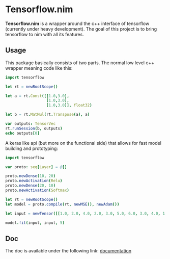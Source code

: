 # Tensorflow.nim

**Tensorflow.nim** is a wrapper around the c++ interface of tensorflow (currently under heavy development). The goal of this project is to bring tensorflow to nim with all its features.

## Usage

This package basically consists of two parts. The normal low level c++ wrapper meaning code like this:

```nim
import tensorflow

let rt = newRootScope()

let a = rt.Const([[1.0,3.0],
                  [1.0,3.0],
                  [1.0,3.0]], float32)

let b = rt.MatMul(rt.Transpose(a), a)

var outputs: TensorVec 
rt.runSession(b, outputs)
echo outputs[0]
```

A keras like api (but more on the functional side) that allows for fast model building and prototyping:

```nim
import tensorflow

var proto: seq[Layer] = @[]

proto.newDense(10, 20)
proto.newActivation(Relu)
proto.newDense(20, 10)
proto.newActivation(Softmax)

let rt = newRootScope()
let model = proto.compile(rt, newMSE(), newAdam())

let input = newTensor([[1.0, 2.0, 4.0, 2.0, 3.0, 5.0, 6.0, 3.0, 4.0, 1.0]], float32)

model.fit(input, input, 5)
```

## Doc
The doc is available under the following link: [documentation](https://martinr20.github.io/tensorflow.nim/tensorflow.html)
